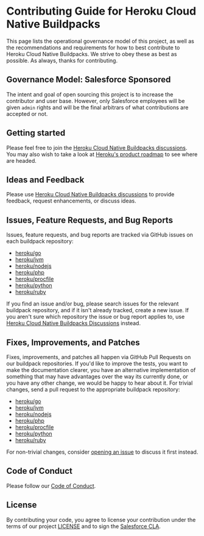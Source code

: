# Contributing Guide for Heroku Cloud Native Buildpacks

This page lists the operational governance model of this project, as well as
the recommendations and requirements for how to best contribute to Heroku
Cloud Native Buildpacks. We strive to obey these as best as possible. As
always, thanks for contributing.

## Governance Model: Salesforce Sponsored

The intent and goal of open sourcing this project is to increase the contributor
and user base. However, only Salesforce employees will be given `admin` rights
and will be the final arbitrars of what contributions are accepted or not.

## Getting started

Please feel free to join the
[Heroku Cloud Native Buildpacks discussions](https://github.com/heroku/buildpacks/discussions).
You may also wish to take a look at
[Heroku's product roadmap](https://github.com/heroku/roadmap) to see where are headed.

## Ideas and Feedback

Please use
[Heroku Cloud Native Buildpacks discussions](https://github.com/heroku/buildpacks/discussions)
to provide feedback, request enhancements, or discuss ideas.

## Issues, Feature Requests, and Bug Reports

Issues, feature requests, and bug reports are tracked via GitHub issues on
each buildpack repository:

- [heroku/go](https://github.com/heroku/buildpacks-go/issues)
- [heroku/jvm](https://github.com/heroku/buildpacks-jvm/issues)
- [heroku/nodejs](https://github.com/heroku/buildpacks-nodejs/issues)
- [heroku/php](https://github.com/heroku/buildpacks-php/issues)
- [heroku/procfile](https://github.com/heroku/buildpacks-procfile/issues)
- [heroku/python](https://github.com/heroku/buildpacks-python/issues)
- [heroku/ruby](https://github.com/heroku/buildpacks-ruby/issues)

If you find an issue and/or bug, please search issues for the relevant
buildpack repository, and if it isn't already tracked, create a new issue. If
you aren't sure which repository the issue or bug report applies to, use
[Heroku Cloud Native Buildpacks Discussions](https://github.com/heroku/buildpacks/discussions)
instead.

## Fixes, Improvements, and Patches

Fixes, improvements, and patches all happen via GitHub Pull Requests on our
buildpack repositories. If you'd like to improve the tests, you want to make
the documentation clearer, you have an alternative implementation of something
that may have advantages over the way its currently done, or you have any other
change, we would be happy to hear about it. For trivial changes, send a pull
request to the appropriate buildpack repository:

- [heroku/go](https://github.com/heroku/buildpacks-go/pulls)
- [heroku/jvm](https://github.com/heroku/buildpacks-jvm/pulls)
- [heroku/nodejs](https://github.com/heroku/buildpacks-nodejs/pulls)
- [heroku/php](https://github.com/heroku/buildpacks-php/pulls)
- [heroku/procfile](https://github.com/heroku/buildpacks-procfile/pulls)
- [heroku/python](https://github.com/heroku/buildpacks-python/pulls)
- [heroku/ruby](https://github.com/heroku/buildpacks-ruby/pulls)

For non-trivial changes, consider
[opening an issue](#issues-feature-requests-and-bug-reports) to discuss it
first instead.

## Code of Conduct
Please follow our [Code of Conduct](CODE_OF_CONDUCT.md).

## License
By contributing your code, you agree to license your contribution under the
terms of our project [LICENSE](LICENSE) and to sign the
[Salesforce CLA](https://cla.salesforce.com/sign-cla).
